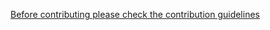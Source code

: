 [Before contributing please check the contribution guidelines](https://github.com/LewisMcMahon/nodebb-plugin-s3-uploads#contributing)
